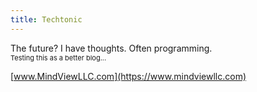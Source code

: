 ```yaml
---
title: Techtonic
---
```

<head>
<link rel="shortcut icon" type="image/x-icon" href="favicon.png?">
</head>
The future? I have thoughts. Often programming.<br>
<span style="font-size: 11px;">Testing this as a better blog...</span>

[www.MindViewLLC.com](https://www.mindviewllc.com)
